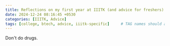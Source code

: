```yaml
---
title: Reflections on my first year at IIITK (and advice for freshers)
date: 2024-12-24 08:16:45 +0530
categories: [IIITK, Advice]
tags: [college, btech, advice, iiitk-specific]     # TAG names should always be lowercase
---
```


Don't do drugs.
